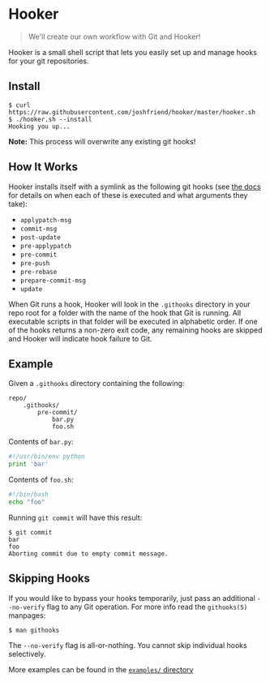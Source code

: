 # Hooker

> We'll create our own workflow with Git and Hooker!

Hooker is a small shell script that lets you easily set up and manage hooks for
your git repositories.

## Install

```
$ curl https://raw.githubusercontent.com/joshfriend/hooker/master/hooker.sh
$ ./hooker.sh --install
Hooking you up...
```

**Note:** This process will overwrite any existing git hooks!

## How It Works

Hooker installs itself with a symlink as the following git hooks (see
[the docs][githooks-docs] for details on when each of these is executed and
what arguments they take):

* `applypatch-msg`
* `commit-msg`
* `post-update`
* `pre-applypatch`
* `pre-commit`
* `pre-push`
* `pre-rebase`
* `prepare-commit-msg`
* `update`

When Git runs a hook, Hooker will look in the `.githooks` directory in your
repo root for a folder with the name of the hook that Git is running. All
executable scripts in that folder will be executed in alphabetic order. If one
of the hooks returns a non-zero exit code, any remaining hooks are skipped and
Hooker will indicate hook failure to Git.

## Example

Given a `.githooks` directory containing the following:

```
repo/
    .githooks/
        pre-commit/
            bar.py
            foo.sh
```

Contents of `bar.py`:

```python
#!/usr/bin/env python
print 'bar'
```

Contents of `foo.sh`:

```bash
#!/bin/bash
echo "foo"
```

Running `git commit` will have this result:

```
$ git commit
bar
foo
Aborting commit due to empty commit message.
```

## Skipping Hooks

If you would like to bypass your hooks temporarily, just pass an additional
`--no-verify` flag to any Git operation. For more info read the `githooks(5)`
manpages:

```
$ man githooks
```

The `--no-verify` flag is all-or-nothing. You cannot skip individual hooks
selectively.

More examples can be found in the [`examples/` directory][examples-dir]

[githooks-docs]: http://git-scm.com/docs/githooks
[examples-dir]: https://github.com/joshfriend/hooker/tree/master/examples
